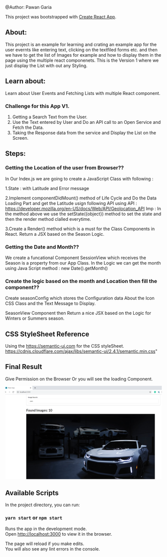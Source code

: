 @Author: Pawan Garia

This project was bootstrapped with [Create React App](https://github.com/facebook/create-react-app).

## About:
This project is an example for learning and crating an example app for the user evernts like entering text, clicking on the textfiled forms etc. and then we have to get the list of Images for example and how to display them in the page using the multiple react componenets. This is the Version 1 where we just display the List with out any Styling.

## Learn about:
Learn about User Events and Fetching Lists with multiple React component.

### Challenge for this App V1.
1. Getting a Search Text from the User.
2. Use the Text entered by User and Do an API call to an Open Service and Fetch the Data.
3. Taking the Response data from the service and Display the List on the Screen.

## Steps:

### Getting the Location of the user from Browser??
In Our Index.js we are going to create a JavaScript Class with following :

1.State : with Latitude and Error message

2.Implement componentDidMount() method of Life Cycle and Do the Data Loading Part and get the Latitude usign following API
using API : https://developer.mozilla.org/en-US/docs/Web/API/Geolocation_API
Imp : In the method above we use the setState({object}) method to set the state and then the render method clalled everytime.

3.Create a Render() method which is a must for the Class Components in React. Return a JSX based on the Season Logic.

### Getting the Date and Month??
We create a funcational Component SessionView which receives the Season is a property from our App Class.
In the Logic we can get the month using Java Script method : new Date().getMonth()

### Create the logic based on the month and Location then fill the component??
Create seasonConfig which stores the Configuration data About the  Icon CSS Class and the Text Message to Display.

SeasonView Component then Return a nice JSX based on the Logic for Winters or Summers season.

## CSS StyleSheet Reference
Using the https://semantic-ui.com for the CSS styleSheet.
https://cdnjs.cloudflare.com/ajax/libs/semantic-ui/2.4.1/semantic.min.css"


## Final Result
Give Permission on the Browser Or you will see the loading Component.

![final Result by the project](./public/final-result.PNG)   


## Available Scripts

In the project directory, you can run:

### `yarn start` or `npm start`

Runs the app in the development mode.<br />
Open [http://localhost:3000](http://localhost:3000) to view it in the browser.

The page will reload if you make edits.<br />
You will also see any lint errors in the console.
